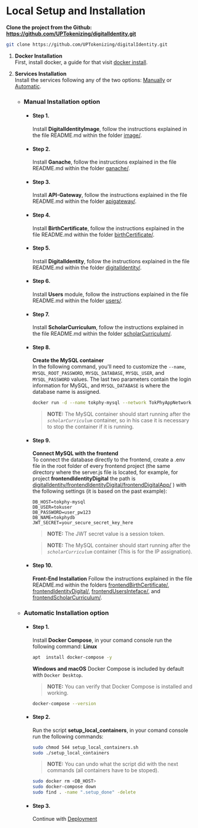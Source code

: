 # Local Setup and Installation

   **Clone the project from the Github: https://github.com/UPTokenizing/digitalIdentity.git**
   ```bash
   git clone https://github.com/UPTokenizing/digitalIdentity.git
   ```
1. **Docker Installation**  
   First, install docker, a guide for that visit [docker install](https://docs.docker.com/engine/install/).   
 
 2. **Services Installation**  
    Install the services following any of the two options: [Manually](https://github.com/UPTokenizing/digitalIdentity/blob/main/Local-Setup.md#manual-installation-option) or [Automatic](https://github.com/UPTokenizing/digitalIdentity/blob/main/Local-Setup.md#automatic-installation-option).

    * ### Manual Installation option
      - #### Step 1.
        Install **DigitalIdentityImage**, follow the instructions explained in the file README.md within the folder [image/](https://github.com/UPTokenizing/digitalIdentity/tree/main/image).
      - #### Step 2.
        Install **Ganache**, follow the instructions explained in the file README.md within the folder [ganache/](https://github.com/UPTokenizing/digitalIdentity/tree/main/ganache).
      - #### Step 3.
        Install **API-Gateway**, follow the instructions explained in the file README.md within the folder [apigateway/](https://github.com/UPTokenizing/digitalIdentity/tree/main/apigateway).
      - #### Step 4.
        Install **BirthCertificate**, follow the instructions explained in the file README.md within the folder [birthCertificate/](https://github.com/UPTokenizing/digitalIdentity/tree/main/birthCertificate).
      - #### Step 5.
        Install **DigitalIdentity**, follow the instructions explained in the file README.md within the folder [digitalIdentity/](https://github.com/UPTokenizing/digitalIdentity/tree/main/digitalIdentity).
      - #### Step 6.
        Install **Users** module, follow the instructions explained in the file README.md within the folder [users/](https://github.com/UPTokenizing/digitalIdentity/tree/main/users).
      - #### Step 7.
        Install **ScholarCurriculum**, follow the instructions explained in the file README.md within the folder [scholarCurriculum/](https://github.com/UPTokenizing/digitalIdentity/tree/main/scholarCurriculum).
      - #### Step 8.
        **Create the MySQL container**  
        In the following command, you'll need to customize the `--name`, `MYSQL_ROOT_PASSWORD`, `MYSQL_DATABASE`, `MYSQL_USER`, and `MYSQL_PASSWORD` values. The last two parameters contain the login information for MySQL, and `MYSQL_DATABASE` is where the database name is assigned.
        ```bash
        docker run -d --name tokphy-mysql --network TokPhyAppNetwork -e MYSQL_ROOT_PASSWORD=root_pw123 -e MYSQL_DATABASE=tokphydb -e MYSQL_USER=tokuser -e MYSQL_PASSWORD=user_pw123 -p 3306:3306 mysql:8
        ```
        > **NOTE:** The MySQL container should start running after the *`scholarCurriculum`* container, so in his case it is necessary to stop the container if it is running.
        
      - #### Step 9.
        **Connect MySQL with the frontend**  
        To connect the database directly to the frontend, create a .env file in the root folder of every frontend project (the same directory where the server.js file is located, for example, for project **frontendIdentityDigital** the path is [digitalIdentity/frontendIdentityDigital/frontendDigitalApp/](https://github.com/UPTokenizing/digitalIdentity/tree/main/frontendIdentityDigital/frontendDigitalApp/)  ) with the following settings (it is based on the past example):
        ```env
        DB_HOST=tokphy-mysql
        DB_USER=tokuser
        DB_PASSWORD=user_pw123
        DB_NAME=tokphydb
        JWT_SECRET=your_secure_secret_key_here
        ```
        > **NOTE:** The JWT secret value is a session token.
        
        > **NOTE:** The MySQL container should start running after the *`scholarCurriculum`* container (This is for the IP assignation).

      - #### Step 10.
        **Front-End Installation**
          Follow the instructions explained in the file README.md within the folders [frontendBirthCertificate/](https://github.com/UPTokenizing/digitalIdentity/tree/main/frontendBirthCertificate), [frontendIdentityDigital/](https://github.com/UPTokenizing/digitalIdentity/tree/main/frontendIdentityDigital), [frontendUsersInteface/](https://github.com/UPTokenizing/digitalIdentity/tree/main/frontendUsersInteface), and [frontendScholarCurriculum/](https://github.com/UPTokenizing/digitalIdentity/tree/main/frontendScholarCurriculum).


    * ### Automatic Installation option
       
      - #### Step 1.
        Install **Docker Compose**, in your comand console run the following command:
        **Linux**
        ```bash
        apt  install docker-compose -y
        ```
        **Windows and macOS**
        Docker Compose is included by default with `Docker Desktop`.

        > **NOTE:** You can verify that Docker Compose is installed and working. 
        ```bash 
        docker-compose --version
        ```
    
      - #### Step 2.
        Run the script **setup_local_containers**, in your comand console run the following commands:
        ```bash
        sudo chmod 544 setup_local_containers.sh
        sudo ./setup_local_containers
        ```
        > **NOTE:** You can undo what the script did with the next commands (all containers have to be stoped). 
        ```bash 
        sudo docker rm <DB_HOST>
        sudo docker-compose down
        sudo find . -name ".setup_done" -delete
        ```
    
      - #### Step 3.
        Continue with [Deployment](https://github.com/UPTokenizing/digitalIdentity/blob/Tokenizing-Temp-Main/README.md#deployment)
        